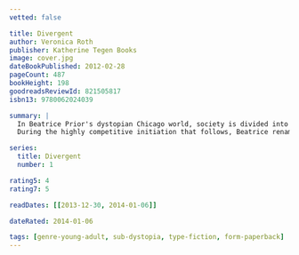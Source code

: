 ```yaml
---
vetted: false

title: Divergent
author: Veronica Roth
publisher: Katherine Tegen Books
image: cover.jpg
dateBookPublished: 2012-02-28
pageCount: 487
bookHeight: 198
goodreadsReviewId: 821505817
isbn13: 9780062024039

summary: |
  In Beatrice Prior's dystopian Chicago world, society is divided into five factions, each dedicated to the cultivation of a particular virtue—Candor (the honest), Abnegation (the selfless), Dauntless (the brave), Amity (the peaceful), and Erudite (the intelligent). On an appointed day of every year, all sixteen-year-olds must select the faction to which they will devote the rest of their lives. For Beatrice, the decision is between staying with her family and being who she really is—she can't have both. So she makes a choice that surprises everyone, including herself.
  During the highly competitive initiation that follows, Beatrice renames herself Tris and struggles alongside her fellow initiates to live out the choice they have made. Together they must undergo extreme physical tests of endurance and intense psychological simulations, some with devastating consequences. As initiation transforms them all, Tris must determine who her friends really are—and where, exactly, a romance with a sometimes fascinating, sometimes exasperating boy fits into the life she's chosen. But Tris also has a secret, one she's kept hidden from everyone because she's been warned it can mean death. And as she discovers unrest and growing conflict that threaten to unravel her seemingly perfect society, she also learns that her secret might help her save those she loves . . . or it might destroy her.

series:
  title: Divergent
  number: 1

rating5: 4
rating7: 5

readDates: [[2013-12-30, 2014-01-06]]

dateRated: 2014-01-06

tags: [genre-young-adult, sub-dystopia, type-fiction, form-paperback]
---
```


